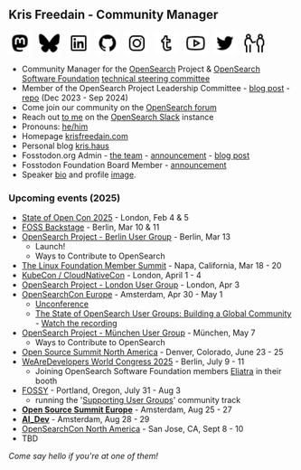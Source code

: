 ## Kris Freedain - Community Manager

<a rel="me" href="https://fosstodon.org/@krisfreedain"><img height="40" src="/images/icons8-mastodon-32.png"></a>&nbsp;&nbsp;
<a rel="me" href="https://bsky.app/profile/krisfreedain.com"><img height="40" src="/images/icons8-bluesky-32.png"></a>&nbsp;&nbsp;
<a href="https://www.linkedin.com/in/krisfreedain"><img height="40" src="/images/icons8-linkedin-32.png"></a>&nbsp;&nbsp;
<a href="https://github.com/krisfreedain"><img height="40" src="/images/icons8-github-32.png"></a>&nbsp;&nbsp;
<a href="https://instagram.com/krisf"><img height="40" src="/images/icons8-instagram-32.png"></a>&nbsp;&nbsp;
<a href="http://krisfreedain.tumblr.com/"><img height="40" src="/images/icons8-tumblr-32.png"></a>&nbsp;&nbsp;
<a href="https://www.youtube.com/c/KrisFreedain"><img height="40" src="/images/icons8-youtube-32.png"></a>&nbsp;&nbsp;
<a href="https://twitter.com/KrisFreedain"><img height="40" src="/images/icons8-twitter-32.png"></a>&nbsp;&nbsp;
<a href="https://en.pronouns.page/he"><img height="40" src="/images/icons8-he-32.png"></a>&nbsp;&nbsp;

- Community Manager for the [OpenSearch](https://opensearch.org/) Project & [OpenSearch Software Foundation](https://foundation.opensearch.org/) [technical steering committee](https://github.com/opensearch-project/technical-steering)
- Member of the OpenSearch Project Leadership Committee - [blog post](https://opensearch.org/blog/announcing-opensearch-project-leadership-committee/) - [repo](https://github.com/opensearch-project/community/tree/main/leadership-committee) (Dec 2023 - Sep 2024)
- Come join our community on the [OpenSearch forum](https://forum.opensearch.org/)
- Reach out [to me](https://opensearch.slack.com/team/U04JP3AR3A6) on the [OpenSearch Slack](https://opensearch.org/slack.html) instance
- Pronouns: [he/him](https://en.pronouns.page/he)
- Homepage [krisfreedain.com](https://krisfreedain.com/)
- Personal blog [kris.haus](https://kris.haus/)
- Fosstodon.org Admin - [the team](https://hub.fosstodon.org/team/) - [announcement](https://hub.fosstodon.org/brandon-and-kris-join-new-admins) - [blog post](https://krisfreedain.com/fosstodon-admin-team/)
- Fosstodon Foundation Board Member - [announcement](https://hub.fosstodon.org/introducing-the-fosstodon-foundation)
- Speaker [bio](https://github.com/krisfreedain/krisfreedain/blob/main/about.md) and profile [image](https://github.com/krisfreedain/krisfreedain/blob/main/images/krisfreedain-profile.jpg).

### Upcoming events (2025)
- [State of Open Con 2025](https://stateofopencon.com/) - London, Feb 4 & 5
- [FOSS Backstage](https://25.foss-backstage.de/) - Berlin, Mar 10 & 11
- [OpenSearch Project - Berlin User Group](https://www.meetup.com/opensearch-project-berlin/events/305608182) - Berlin, Mar 13
  - Launch!
  - Ways to Contribute to OpenSearch
- [The Linux Foundation Member Summit](https://events.linuxfoundation.org/lf-member-summit/) - Napa, California, Mar 18 - 20
- [KubeCon / CloudNativeCon](https://events.linuxfoundation.org/kubecon-cloudnativecon-europe/) - London, April 1 - 4
- [OpenSearch Project - London User Group](https://www.meetup.com/opensearch-project-london/events/305923918) - London, Apr 3
- [OpenSearchCon Europe](https://events.linuxfoundation.org/opensearchcon-europe/) - Amsterdam, Apr 30 - May 1
  - [Unconference](https://events.linuxfoundation.org/opensearchcon-europe/program/unconference/)
  - [The State of OpenSearch User Groups: Building a Global Community](https://sched.co/1uxtJ) - [Watch the recording](https://youtu.be/Y_SLYIuAxks?si=OTGKvjFvt3Vz0aED)
- [OpenSearch Project - München User Group](https://www.meetup.com/opensearch-project-munchen/events/306551658) - München, May 7
  - Ways to Contribute to OpenSearch
- [Open Source Summit North America](https://events.linuxfoundation.org/open-source-summit-north-america/) - Denver, Colorado, June 23 - 25
- [WeAreDevelopers World Congress 2025](https://www.wearedevelopers.com/world-congress) - Berlin, July 9 - 11
  - Joining OpenSearch Software Foundation members [Eliatra](https://eliatra.com/) in their booth
- [FOSSY](https://2025.fossy.us/) - Portland, Oregon, July 31 - Aug 3
  - running the '[Supporting User Groups](https://2025.fossy.us/schedule/#friday)' community track
- **[Open Source Summit Europe](https://events.linuxfoundation.org/open-source-summit-europe/)** - Amsterdam, Aug 25 - 27
- **[AI_Dev](https://events.linuxfoundation.org/ai-dev-europe/)** - Amsterdam, Aug 28 - 29
- [OpenSearchCon North America](https://events.linuxfoundation.org/opensearchcon-north-america/) - San Jose, CA, Sept 8 - 10
- TBD

_Come say hello if you're at one of them!_

<!--
**krisfreedain/krisfreedain** is a ✨ _special_ ✨ repository because its `README.md` (this file) appears on your GitHub profile.

- A little bit about me on my [profile page](https://krisfreedain.github.io/)

Here are some ideas to get you started:


- 🌱 I’m currently learning ...
- 🤔 I’m looking for help with ...
- 💬 Ask me about ...
- 📫 How to reach me: ...
- :bird: Reach out on Twitter [@KrisFreedain](https://twitter.com/KrisFreedain)

- ⚡ Fun fact: ...
-->
